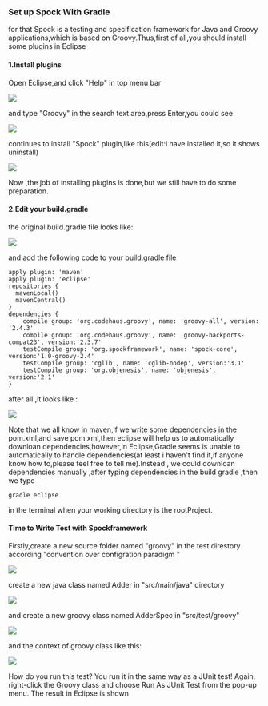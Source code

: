 ### Set up Spock With Gradle
for that Spock is a testing and specification framework for Java and Groovy applications,which is based on Groovy.Thus,first of all,you should install some plugins in Eclipse

#### 1.Install plugins
Open Eclipse,and click "Help" in top menu bar

![](resources/software_market.png)

and type "Groovy" in the search text area,press Enter,you could see

![](resources/groovy.png)

continues to install "Spock" plugin,like this(edit:i have installed it,so it shows uninstall)

![](resources/spock.png)

Now ,the job of installing plugins is done,but we still have to do some preparation.

#### 2.Edit your build.gradle
the original build.gradle file looks like:

![](resources/build_gradle.png)

and add the following code to your build.gradle file
```
apply plugin: 'maven'
apply plugin: 'eclipse'
repositories {
  mavenLocal()
  mavenCentral()
}
dependencies {
    compile group: 'org.codehaus.groovy', name: 'groovy-all', version: '2.4.3'
    compile group: 'org.codehaus.groovy', name: 'groovy-backports-compat23', version:'2.3.7'
    testCompile group: 'org.spockframework', name: 'spock-core', version:'1.0-groovy-2.4'
    testCompile group: 'cglib', name: 'cglib-nodep', version:'3.1'
    testCompile group: 'org.objenesis', name: 'objenesis', version:'2.1'
}
```
after all ,it looks like :

![](resources/build_gradle_latest5.png)

Note that we all know in maven,if we write some dependencies in the pom.xml,and save pom.xml,then eclipse will help us to automatically downloan dependencies,however,in Eclipse,Gradle seems is unable to automatically to handle dependencies(at least i haven't find it,if anyone know how to,please feel free to tell me).Instead , we could downloan dependencies manually
,after typing dependencies in  the build gradle ,then we type
```
gradle eclipse
```
in the terminal when your working directory is the rootProject.
#### Time to Write Test with Spockframework
Firstly,create a new source folder named "groovy" in the test direstory according "convention over configration paradigm "

![](resources/source_folder.png)

create a new java class named Adder in "src/main/java" directory

![](resources/adder.png)

and create a new groovy class named AdderSpec in "src/test/groovy"

![](resources/groovy_class.png)

and the context of groovy class like this:

![](resources/AdderSpec.png)

How do you run this test? You run it in the same way as a JUnit test! Again, right-click the Groovy class and choose Run As JUnit Test from the pop-up menu. The result in Eclipse is shown
